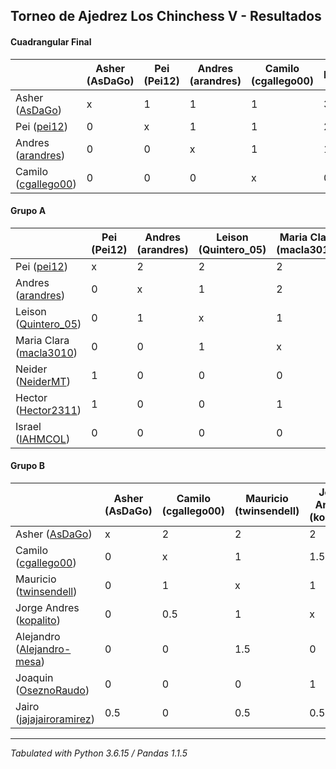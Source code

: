 ## Torneo de Ajedrez Los Chinchess V - Resultados

#### Cuadrangular Final
|                                                                    | Asher (AsDaGo) | Pei (Pei12) | Andres (arandres) | Camilo (cgallego00) | PTOS | Neudstatdl |
|--------------------------------------------------------------------|----------------|-------------|-------------------|---------------------|------|------------|
| Asher ([AsDaGo](https://lichess.org/?user=AsDaGo#friend))          |              x |           1 |                 1 |                   1 |    3 |          3 |
| Pei ([pei12](https://lichess.org/?user=pei12#friend))              |              0 |           x |                 1 |                   1 |    2 |          1 |
| Andres ([arandres](https://lichess.org/?user=arandres#friend))     |              0 |           0 |                 x |                   1 |    1 |          0 |
| Camilo ([cgallego00](https://lichess.org/?user=cgallego00#friend)) |              0 |           0 |                 0 |                   x |    0 |          0 |

#### Grupo A
|                                                                       | Pei (Pei12) | Andres (arandres) | Leison (Quintero_05) | Maria Clara (macla3010) | Neider (NeiderMT) | Hector (Hector2311) | Israel (IAHMCOL) | Bye | PTOS | Neudstatdl |
|-----------------------------------------------------------------------|-------------|-------------------|----------------------|-------------------------|-------------------|---------------------|------------------|-----|------|------------|
| Pei ([pei12](https://lichess.org/?user=pei12#friend))                 |           x |                 2 |                    2 |                       2 |                 1 |                   1 |                2 |   2 |   12 |         76 |
| Andres ([arandres](https://lichess.org/?user=arandres#friend))        |           0 |                 x |                    1 |                       2 |                 2 |                   2 |                2 |   2 |   11 |         56 |
| Leison ([Quintero_05](https://lichess.org/?user=Quintero_05#friend))  |           0 |                 1 |                    x |                       1 |                 2 |                   2 |                2 |   2 |   10 |         49 |
| Maria Clara ([macla3010](https://lichess.org/?user=macla3010#friend)) |           0 |                 0 |                    1 |                       x |                 2 |                   1 |                2 |   2 |    8 |         35 |
| Neider ([NeiderMT](https://lichess.org/?user=NeiderMT#friend))        |           1 |                 0 |                    0 |                       0 |                 x |                   2 |                2 |   2 |    7 |         28 |
| Hector ([Hector2311](https://lichess.org/?user=Hector2311#friend))    |           1 |                 0 |                    0 |                       1 |                 0 |                   x |                1 |   2 |    5 |         23 |
| Israel ([IAHMCOL](https://lichess.org/?user=IAHMCOL#friend))          |           0 |                 0 |                    0 |                       0 |                 0 |                   1 |                x |   2 |    3 |          5 |

#### Grupo B
|                                                                               | Asher (AsDaGo) | Camilo (cgallego00) | Mauricio (twinsendell) | Jorge Andres (kopalito) | Alejandro (Alejandro-mesa) | Joaquin (OseznoRaudo) | Jairo (jajajairoramirez) | Bye | PTOS | Neudstatdl |
|-------------------------------------------------------------------------------|----------------|---------------------|------------------------|-------------------------|----------------------------|-----------------------|--------------------------|-----|------|------------|
| Asher ([AsDaGo](https://lichess.org/?user=AsDaGo#friend))                     |              x |                   2 |                      2 |                       2 |                          2 |                     2 |                      1.5 |   2 | 13.5 |      82.75 |
| Camilo ([cgallego00](https://lichess.org/?user=cgallego00#friend))            |              0 |                   x |                      1 |                     1.5 |                          2 |                     2 |                        2 |   2 | 10.5 |         52 |
| Mauricio ([twinsendell](https://lichess.org/?user=twinsendell#friend))        |              0 |                   1 |                      x |                       1 |                        0.5 |                     2 |                      1.5 |   2 |    8 |       38.5 |
| Jorge Andres ([kopalito](https://lichess.org/?user=kopalito#friend))          |              0 |                 0.5 |                      1 |                       x |                          2 |                     1 |                      1.5 |   2 |    8 |         38 |
| Alejandro ([Alejandro-mesa](https://lichess.org/?user=Alejandro-mesa#friend)) |              0 |                   0 |                    1.5 |                       0 |                          x |                     1 |                        2 |   2 |  6.5 |         26 |
| Joaquin ([OseznoRaudo](https://lichess.org/?user=OseznoRaudo#friend))         |              0 |                   0 |                      0 |                       1 |                          1 |                     x |                        1 |   2 |    5 |         19 |
| Jairo ([jajajairoramirez](https://lichess.org/?user=jajajairoramirez#friend)) |            0.5 |                   0 |                    0.5 |                     0.5 |                          0 |                     1 |                        x |   2 |  4.5 |      19.75 |

****
*Tabulated with Python 3.6.15 / Pandas 1.1.5*
